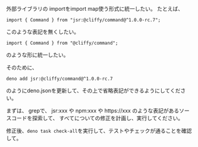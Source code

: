 外部ライブラリの importをimport map使う形式に統一したい。 たとえば、

```
import { Command } from "jsr:@cliffy/command@^1.0.0-rc.7";
```

このような表記を無くしたい。

```
import { Command } from "@cliffy/command";
```

のような形に統一したい。

そのために、

```
deno add jsr:@cliffy/command@^1.0.0-rc.7
```

のようにdeno.jsonを更新して、その上で省略表記ができるようにしてください。

まずは、 grepで、 jsr:xxx や npm:xxx や https://xxx
のような表記があるソースコードを探索して、
すべてについての修正を計画し、実行してください。

修正後、`deno task check-all`を実行して、テストやチェックが通ることを確認して。
